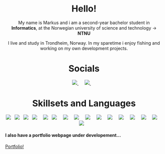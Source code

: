 <h1 align="center">Hello!</h1>
<p align='center'>
  My name is Markus and i am a second-year bachelor student in <b>Informatics</b>, at the Norwegian university of science and technology -> <b>NTNU</b>
</p>
<p align='center'>
  I live and study in Trondheim, Norway. In my sparetime i enjoy fishing and working on my own development projects.
</p>

<h1 align="center">Socials</h1>
<p align='center'>
  <a href="https://www.linkedin.com/in/markus-johansen-64625b208/">
     <img src="https://img.shields.io/badge/linkedin-%230077B5.svg?&style=for-the-badge&logo=linkedin&logoColor=white" />
  </a>&nbsp;&nbsp;&nbsp;&nbsp;
  <a href="mailto:markusarj@gmail.com">
    <img src="https://img.shields.io/badge/gmail-%23D14836.svg?&style=for-the-badge&logo=gmail&logoColor=white" />
  </a>&nbsp;&nbsp;&nbsp;&nbsp;
</p>

<h1 align="center">Skillsets and Languages</h1>
<p align="center">
  <img src="https://img.shields.io/badge/html5%20-%23e34f26.svg?&style=for-the-badge&logo=html5&logoColor=white" />&nbsp;&nbsp;
  <img src="https://img.shields.io/badge/CSS3-1572B6?&style=for-the-badge&logo=css3&logoColor=white" />&nbsp;&nbsp;
  <img src="https://img.shields.io/badge/JavaScript-F7DF1E?style=for-the-badge&logo=javascript&logoColor=black" />&nbsp;&nbsp;
  <img src="https://img.shields.io/badge/TypeScript-007ACC?style=for-the-badge&logo=typescript&logoColor=white" />&nbsp;&nbsp;&nbsp;&nbsp;
  <img src="https://img.shields.io/badge/React-20232A?style=for-the-badge&logo=react&logoColor=61DAFB" />&nbsp;&nbsp;
  <img src="https://img.shields.io/badge/node.js%20-%23339933.svg?&style=for-the-badge&logo=node.js&logoColor=white" />&nbsp;&nbsp;&nbsp;&nbsp;
  <img src="https://img.shields.io/badge/-Tailwind-06B6D4?&style=for-the-badge&logo=tailwind-css&logoColor=black" />&nbsp;&nbsp;&nbsp;&nbsp;
  <img src="https://img.shields.io/badge/-Java-F05032?&style=for-the-badge&logo=oracle&logoColor=white" />&nbsp;&nbsp;&nbsp;&nbsp;
  <img src="https://img.shields.io/badge/-JavaFX-F05032?&style=for-the-badge&logo=oracle&logoColor=white" />&nbsp;&nbsp;&nbsp;&nbsp;
  <img src="https://img.shields.io/badge/-Python-3776AB?&style=for-the-badge&logo=python&logoColor=white" />&nbsp;&nbsp;&nbsp;&nbsp;
  <img src="https://img.shields.io/badge/-Json-000000?&style=for-the-badge&logo=json&logoColor=white" />&nbsp;&nbsp;&nbsp;&nbsp;
  <img src="https://img.shields.io/badge/-Git-F05032?&style=for-the-badge&logo=git&logoColor=white" />&nbsp;&nbsp;&nbsp;&nbsp;
  <img src="https://img.shields.io/badge/-Vercel-000000?&style=for-the-badge&logo=vercel&logoColor=white" />&nbsp;&nbsp;&nbsp;&nbsp;
  <img src="https://img.shields.io/badge/-Figma-F24E1E?&style=for-the-badge&logo=figma&logoColor=white" />&nbsp;&nbsp;&nbsp;&nbsp;
  <img src="https://img.shields.io/badge/-VS Code-007ACC?&style=for-the-badge&logo=visual-studio-code&logoColor=white" />&nbsp;&nbsp;&nbsp;&nbsp;
  <img src="https://img.shields.io/badge/-Wireshark-1679A7?&style=for-the-badge&logo=wireshark&logoColor=white" />&nbsp;&nbsp;&nbsp;&nbsp;
</p>


<p align='center'>
<h4>I also have a portfolio webpage under developement...</h4>
  <a href="https://portfolio-j0hans1.vercel.app/">Portfolio!</a>&nbsp;&nbsp;&nbsp;
</p>
